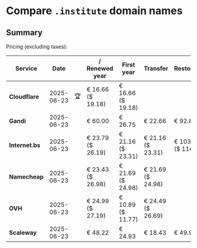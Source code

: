 # Compare `.institute` domain names

## Summary

Pricing (excluding taxes):

| Service | Date |  | / Renewed year | First year | Transfer | Restoration |
|--|--|--|--|--|--|--|
| **Cloudflare** | 2025-06-23 | 🏆 | € 16.66<br>($ 19.18) | € 16.66<br>($ 19.18) |  |  |
| **Gandi** | 2025-06-23 |  | € 60.00 | € 26.75 | € 22.66 | € 92.87 |
| **Internet.bs** | 2025-06-23 |  | € 23.79<br>($ 26.19) | € 21.16<br>($ 23.31) | € 21.16<br>($ 23.31) | € 103.85<br>($ 114.39) |
| **Namecheap** | 2025-06-23 |  | € 23.43<br>($ 26.98) | € 21.69<br>($ 24.98) | € 21.69<br>($ 24.98) |  |
| **OVH** | 2025-06-23 |  | € 24.99<br>($ 27.19) | € 10.89<br>($ 11.77) | € 24.49<br>($ 26.69) |  |
| **Scaleway** | 2025-06-23 |  | € 48.22 | € 24.93 | € 18.43 | € 49.99 |
